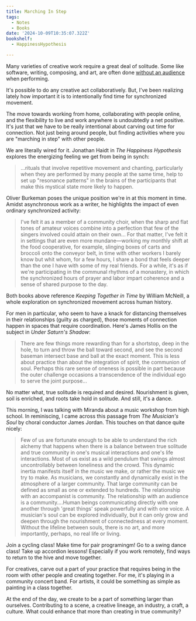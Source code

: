 ```yaml
---
title: Marching In Step
tags:
  - Notes
  - Books
date: '2024-10-09T10:35:07.322Z'
bookshelf:
  - HappinessHypothesis

---
```


Many varieties of creative work require a great deal of solitude. Some like software, writing, composing, and art, are often done [without an audience](/stanchfield) when performing. 

It's possible to do any creative act collaboratively. But, I've been realizing lately how important it is to intentionally find time for synchronized movement.

The move towards working from home, collaborating with people online, and the flexibility to live and work anywhere is undoubtedly a net positive. It's just that we have to be really intentional about carving out time for connection. Not just being around people, but finding activities where you are "marching in step" with other people.

We are literally wired for it. Jonathan Haidt in *The Happiness Hypothesis* explores the energizing feeling we get from being in synch:

> ...rituals that involve repetitive movement and chanting, particularly when they are performed by many people at the same time, help to set up "resonance patterns" in the brains of the participants that make this mystical state more likely to happen.

Oliver Burkeman poses the unique position we're in at this moment in time. Amidst asynchronous work as a writer, he highlights the impact of even ordinary synchronized activity:

> I've felt it as a member of a community choir, when the sharp and flat tones of amateur voices combine into a perfection that few of the singers involved could attain on their own... For that matter, I've felt it in settings that are even more mundane—working my monthly shift at the food cooperative, for example, slinging boxes of carts and broccoli onto the conveyor belt, in time with other workers I barely know but whit whom, for a few hours, I share a bond that feels deeper than the one I have with some of my real friends. For a while, it's as if we're participating in the communal rhythms of a monastery, in which the synchronized hours of prayer and labor impart coherence and a sense of shared purpose to the day.

Both books above reference *Keeping Together in Time* by William McNeill, a whole exploration on synchronized movement across human history.

For men in particular, who seem to have a knack for distancing themselves in their relationships (guilty as charged), those moments of connection happen in spaces that require coordination. Here's James Hollis on the subject in *Under Saturn's Shadow*:

> There are few things more rewarding than for a shortstop, deep in the hole, to turn and throw the ball toward second, and see the second baseman intersect base and ball at the exact moment. This is less about practice than about the integration of spirit, the communion of soul. Perhaps this rare sense of oneness is possible in part because the outer challenge occasions a transcendence of the individual ego to serve the joint purpose...

No matter what, true solitude is required and desired. Nourishment is given, soil is enriched, and roots take hold in solitude. And still, it's a dance. 

This morning, I was talking with Miranda about a music workshop from high school. In reminiscing, I came across this passage from *The Musician's Soul* by choral conductor James Jordan. This touches on that dance quite nicely:

> Few of us are fortunate enough to be able to understand the rich alchemy that happens when there is a balance between true solitude and true community in one's musical interactions and one's life interactions. Most of us exist as a wild pendulum that swings almost uncontrollably between loneliness and the crowd. This dynamic inertia manifests itself in the music we make, or rather the music we try to make. As musicians, we constantly and dynamically exist in the atmosphere of a larger community. That large community can be defined as small as one or extended to hundreds. The relationship with an accompanist is community. The relationship with an audience is a community....Human beings communicating directly with one another through 'great things' speak powerfully and with one voice. A musician's soul can be explored individually, but it can only grow and deepen through the nourishment of connectedness at every moment. Without the lifeline between souls, there is no art, and more importantly, perhaps, no real life or living.

Join a cycling class! Make time for pair programingm! Go to a swing dance class! Take up accordion lessons! Especially if you work remotely, find ways to return to the hive and move together. 

For creatives, carve out a part of your practice that requires being in the room with other people and creating together. For me, it's playing in a community concert band. For artists, it could be something as simple as painting in a class together. 

At the end of the day, we create to be a part of something larger than ourselves. Contributing to a scene, a creative lineage, an industry, a craft, a culture. What could enhance that more than creating in true community?